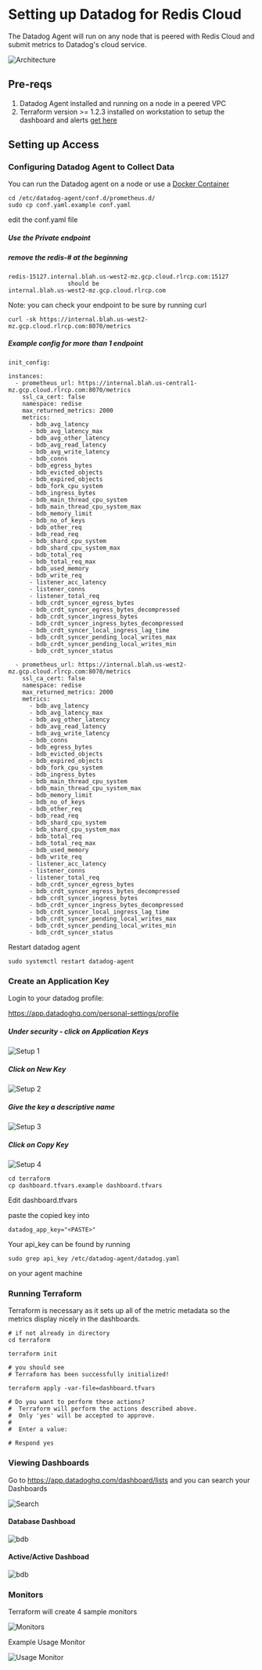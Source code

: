 # Setting up Datadog for Redis Cloud

The Datadog Agent will run on any node that is peered with Redis Cloud and submit metrics to Datadog's cloud service.

![Architecture](./DD_Prometheus.png)

## Pre-reqs
1. Datadog Agent installed and running on a node in a peered VPC
2. Terraform version >= 1.2.3 installed on workstation to setup the dashboard and alerts [get here](https://www.terraform.io/downloads.html)

## Setting up Access

### Configuring Datadog Agent to Collect Data

You can run the Datadog agent on a node or use a [Docker Container](https://github.com/redis-field-engineering/Docker-Datadog-Redis-Cloud)

```
cd /etc/datadog-agent/conf.d/prometheus.d/
sudo cp conf.yaml.example conf.yaml
```

edit the conf.yaml file

##### Use the Private endpoint
##### remove the redis-# at the beginning 
```
redis-15127.internal.blah.us-west2-mz.gcp.cloud.rlrcp.com:15127
                 should be
internal.blah.us-west2-mz.gcp.cloud.rlrcp.com
```

Note: you can check your endpoint to be sure by running curl 

```
curl -sk https://internal.blah.us-west2-mz.gcp.cloud.rlrcp.com:8070/metrics

```

##### Example config for more than 1 endpoint

```
init_config:

instances:
  - prometheus_url: https://internal.blah.us-central1-mz.gcp.cloud.rlrcp.com:8070/metrics
    ssl_ca_cert: false
    namespace: redise
    max_returned_metrics: 2000
    metrics:
      - bdb_avg_latency
      - bdb_avg_latency_max
      - bdb_avg_other_latency
      - bdb_avg_read_latency
      - bdb_avg_write_latency
      - bdb_conns
      - bdb_egress_bytes
      - bdb_evicted_objects
      - bdb_expired_objects
      - bdb_fork_cpu_system
      - bdb_ingress_bytes
      - bdb_main_thread_cpu_system
      - bdb_main_thread_cpu_system_max
      - bdb_memory_limit
      - bdb_no_of_keys
      - bdb_other_req
      - bdb_read_req
      - bdb_shard_cpu_system
      - bdb_shard_cpu_system_max
      - bdb_total_req
      - bdb_total_req_max
      - bdb_used_memory
      - bdb_write_req
      - listener_acc_latency
      - listener_conns
      - listener_total_req
      - bdb_crdt_syncer_egress_bytes
      - bdb_crdt_syncer_egress_bytes_decompressed
      - bdb_crdt_syncer_ingress_bytes
      - bdb_crdt_syncer_ingress_bytes_decompressed
      - bdb_crdt_syncer_local_ingress_lag_time
      - bdb_crdt_syncer_pending_local_writes_max
      - bdb_crdt_syncer_pending_local_writes_min
      - bdb_crdt_syncer_status    

  - prometheus_url: https://internal.blah.us-west2-mz.gcp.cloud.rlrcp.com:8070/metrics
    ssl_ca_cert: false
    namespace: redise
    max_returned_metrics: 2000
    metrics:
      - bdb_avg_latency
      - bdb_avg_latency_max
      - bdb_avg_other_latency
      - bdb_avg_read_latency
      - bdb_avg_write_latency
      - bdb_conns
      - bdb_egress_bytes
      - bdb_evicted_objects
      - bdb_expired_objects
      - bdb_fork_cpu_system
      - bdb_ingress_bytes
      - bdb_main_thread_cpu_system
      - bdb_main_thread_cpu_system_max
      - bdb_memory_limit
      - bdb_no_of_keys
      - bdb_other_req
      - bdb_read_req
      - bdb_shard_cpu_system
      - bdb_shard_cpu_system_max
      - bdb_total_req
      - bdb_total_req_max
      - bdb_used_memory
      - bdb_write_req
      - listener_acc_latency
      - listener_conns
      - listener_total_req
      - bdb_crdt_syncer_egress_bytes
      - bdb_crdt_syncer_egress_bytes_decompressed
      - bdb_crdt_syncer_ingress_bytes
      - bdb_crdt_syncer_ingress_bytes_decompressed
      - bdb_crdt_syncer_local_ingress_lag_time
      - bdb_crdt_syncer_pending_local_writes_max
      - bdb_crdt_syncer_pending_local_writes_min
      - bdb_crdt_syncer_status   

```

Restart datadog agent

```
sudo systemctl restart datadog-agent
```


### Create an Application Key

Login to your datadog profile:

https://app.datadoghq.com/personal-settings/profile

##### Under security - click on Application Keys
![Setup 1](app_key_setup_1.png)

##### Click on New Key
![Setup 2](app_key_setup_2.png)

##### Give the key a descriptive name
![Setup 3](app_key_setup_3.png)

##### Click on Copy Key
![Setup 4](app_key_setup_4.png)

```
cd terraform
cp dashboard.tfvars.example dashboard.tfvars
```

Edit dashboard.tfvars

paste the copied key into

```
datadog_app_key="<PASTE>"
```

Your api_key can be found by running

```
sudo grep api_key /etc/datadog-agent/datadog.yaml
```

on your agent machine

### Running Terraform 

Terraform is necessary as it sets up all of the metric metadata so the metrics display nicely in the dashboards.

```
# if not already in directory
cd terraform

terraform init

# you should see
# Terraform has been successfully initialized!

terraform apply -var-file=dashboard.tfvars

# Do you want to perform these actions?
#  Terraform will perform the actions described above.
#  Only 'yes' will be accepted to approve.
#
#  Enter a value: 

# Respond yes
```

### Viewing Dashboards

Go to https://app.datadoghq.com/dashboard/lists
and you can search your Dashboards

![Search](./prometheus_dashboards.png)

#### Database Dashboad

![bdb](./prometheus_bdb_dash.png)

#### Active/Active Dashboad

![bdb](./prometheus_aa_dash.png)


### Monitors

Terraform will create 4 sample monitors

![Monitors](./prometheus_monitors.png)

Example Usage Monitor

![Usage Monitor](./prometheus_monitor_usage.png)

